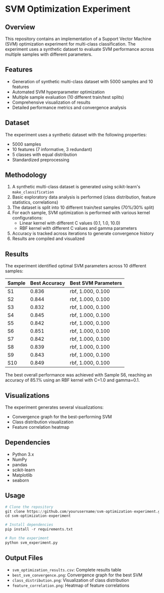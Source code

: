 # SVM Optimization Experiment

## Overview
This repository contains an implementation of a Support Vector Machine (SVM) optimization experiment for multi-class classification. The experiment uses a synthetic dataset to evaluate SVM performance across multiple samples with different parameters.

## Features
- Generation of synthetic multi-class dataset with 5000 samples and 10 features
- Automated SVM hyperparameter optimization
- Multiple sample evaluation (10 different train/test splits)
- Comprehensive visualization of results
- Detailed performance metrics and convergence analysis

## Dataset
The experiment uses a synthetic dataset with the following properties:
- 5000 samples
- 10 features (7 informative, 3 redundant)
- 5 classes with equal distribution
- Standardized preprocessing

## Methodology
1. A synthetic multi-class dataset is generated using scikit-learn's `make_classification`
2. Basic exploratory data analysis is performed (class distribution, feature statistics, correlations)
3. The dataset is split into 10 different train/test samples (70%/30% split)
4. For each sample, SVM optimization is performed with various kernel configurations:
   - Linear kernel with different C values (0.1, 1.0, 10.0)
   - RBF kernel with different C values and gamma parameters
5. Accuracy is tracked across iterations to generate convergence history
6. Results are compiled and visualized

## Results
The experiment identified optimal SVM parameters across 10 different samples:

| Sample | Best Accuracy | Best SVM Parameters  |
|--------|---------------|---------------------|
| S1     | 0.836         | rbf, 1.000, 0.100   |
| S2     | 0.844         | rbf, 1.000, 0.100   |
| S3     | 0.832         | rbf, 1.000, 0.100   |
| S4     | 0.845         | rbf, 1.000, 0.100   |
| S5     | 0.842         | rbf, 1.000, 0.100   |
| S6     | 0.851         | rbf, 1.000, 0.100   |
| S7     | 0.842         | rbf, 1.000, 0.100   |
| S8     | 0.839         | rbf, 1.000, 0.100   |
| S9     | 0.843         | rbf, 1.000, 0.100   |
| S10    | 0.849         | rbf, 1.000, 0.100   |

The best overall performance was achieved with Sample S6, reaching an accuracy of 85.1% using an RBF kernel with C=1.0 and gamma=0.1.

## Visualizations
The experiment generates several visualizations:
- Convergence graph for the best-performing SVM
- Class distribution visualization
- Feature correlation heatmap

## Dependencies
- Python 3.x
- NumPy
- pandas
- scikit-learn
- Matplotlib
- seaborn

## Usage
```python
# Clone the repository
git clone https://github.com/yourusername/svm-optimization-experiment.git
cd svm-optimization-experiment

# Install dependencies
pip install -r requirements.txt

# Run the experiment
python svm_experiment.py
```

## Output Files
- `svm_optimization_results.csv`: Complete results table
- `best_svm_convergence.png`: Convergence graph for the best SVM
- `class_distribution.png`: Visualization of class distribution
- `feature_correlation.png`: Heatmap of feature correlations

